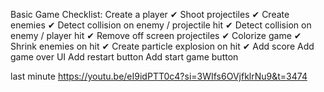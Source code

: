 Basic Game Checklist:
Create a player ✔
Shoot projectiles ✔
Create enemies ✔
Detect collision on enemy / projectile hit ✔
Detect collision on enemy / player hit ✔
Remove off screen projectiles ✔
Colorize game ✔
Shrink enemies on hit ✔
Create particle explosion on hit ✔
Add score 
Add game over UI 
Add restart button
Add start game button


last minute 
https://youtu.be/eI9idPTT0c4?si=3WIfs6OVjfklrNu9&t=3474